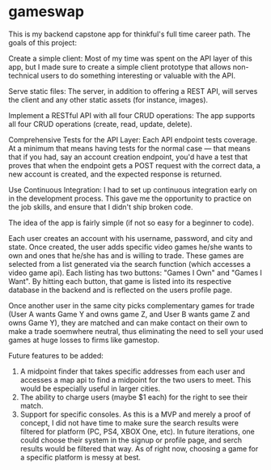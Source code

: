 # gameswap

This is my backend capstone app for thinkful's full time career path.
The goals of this project:

Create a simple client: Most of my time was spent on the API layer of this app, but I made sure to create a simple client prototype that allows non-technical users to do something interesting or valuable with the API.

Serve static files: The server, in addition to offering a REST API, will serves the client and any other static assets (for instance, images).

Implement a RESTful API with all four CRUD operations: The app supports all four CRUD operations (create, read, update, delete).

Comprehensive Tests for the API Layer: Each API endpoint tests coverage. At a minimum that means having tests for the normal case — that means that if you had, say an account creation endpoint, you'd have a test that proves that when the endpoint gets a POST request with the correct data, a new account is created, and the expected response is returned.

Use Continuous Integration: I had to set up continuous integration early on in the development process. This gave me the opportunity to practice on the job skills, and ensure that I didn't ship broken code.

The idea of the app is fairly simple (if not so easy for a beginner to code). 

Each user creates an account with his username, password, and city and state. Once created, the user adds specific video games he/she wants to own and ones that he/she has and is willing to trade. These games are selected from a list generated via the search function (which accesses a video game api). Each listing has two buttons: "Games I Own" and "Games I Want". By hitting each button, that game is listed into its respective database in the backend and is reflected on the users profile page. 

Once another user in the same city picks complementary games for trade (User A wants Game Y and owns game Z, and User B wants game Z and owns Game Y), they are matched and can make contact on their own to make a trade soemwhere neutral, thus eliminating the need to sell your used games at huge losses to firms like gamestop.

Future features to be added:
1. A midpoint finder that takes specific addresses from each user and accesses a map api to find a midpoint for the two users to meet. This would be especially useful in larger cities.
2. The ability to charge users (maybe $1 each) for the right to see their match.
3. Support for specific consoles. As this is a MVP and merely a proof of concept, I did not have time to make sure the search results were filtered for platform (PC, PS4, XBOX One, etc). In future iterations, one could choose their system in the signup or profile page, and serch results would be filtered that way. As of right now, choosing a game for a specific platform is messy at best. 
